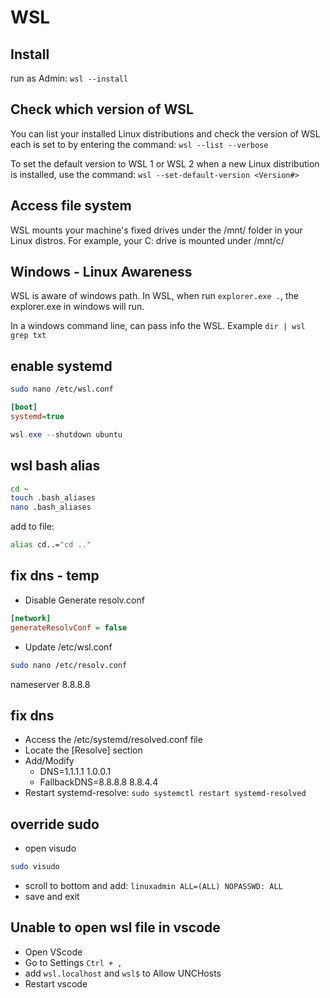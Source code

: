 # WSL

## Install
run as Admin: `wsl --install`

## Check which version of WSL 
You can list your installed Linux distributions and check the version of WSL each is set to by entering the command: `wsl --list --verbose`

To set the default version to WSL 1 or WSL 2 when a new Linux distribution is installed, use the command: `wsl --set-default-version <Version#>`

## Access file system
WSL mounts your machine's fixed drives under the /mnt/<drive> folder in your Linux distros. For example, your C: drive is mounted under /mnt/c/

## Windows - Linux Awareness
WSL is aware of windows path. In WSL, when run `explorer.exe .`, the explorer.exe in windows will run.

In a windows command line, can pass info the WSL. Example `dir | wsl grep txt`

## enable systemd
```sh
sudo nano /etc/wsl.conf
```

```ini
[boot]
systemd=true
```

```powershell
wsl.exe --shutdown ubuntu
```

## wsl bash alias
```sh
cd ~
touch .bash_aliases
nano .bash_aliases
```
add to file:
```sh
alias cd..="cd .."
```

## fix dns - temp
- Disable Generate resolv.conf
```ini
[network]
generateResolvConf = false
```
- Update /etc/wsl.conf
```sh
sudo nano /etc/resolv.conf
```
nameserver 8.8.8.8

## fix dns
- Access the /etc/systemd/resolved.conf file 
- Locate the [Resolve] section
- Add/Modify
  - DNS=1.1.1.1 1.0.0.1 
  - FallbackDNS=8.8.8.8 8.8.4.4
- Restart systemd-resolve: `sudo systemctl restart systemd-resolved`

## override sudo
- open visudo
```sh
sudo visudo
```
- scroll to bottom and add: `linuxadmin ALL=(ALL) NOPASSWD: ALL`
- save and exit

## Unable to open wsl file in vscode
- Open VScode
- Go to Settings `Ctrl + ,`
- add `wsl.localhost` and `wsl$` to Allow UNCHosts
- Restart vscode
